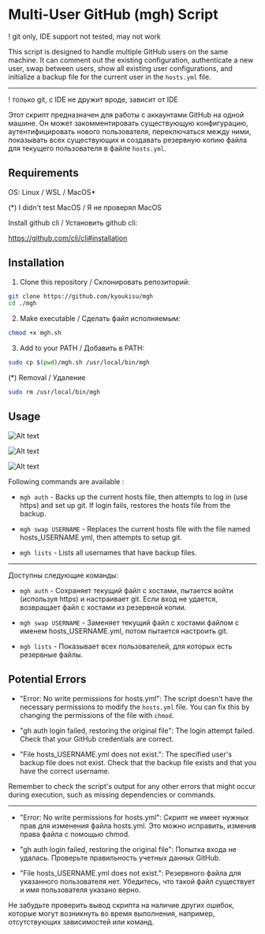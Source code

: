 # Multi-User GitHub (mgh) Script


! git only, IDE support not tested, may not work

This script is designed to handle multiple GitHub users on the same machine. It can comment out the existing configuration, authenticate a new user, swap between users, show all existing user configurations, and initialize a backup file for the current user in the `hosts.yml` file.

----

! только git, с IDE не дружит вроде, зависит от IDE

Этот скрипт предназначен для работы с аккаунтами GitHub на одной машине. Он может закомментировать существующую конфигурацию, аутентифицировать нового пользователя, переключаться между ними, показывать всех существующих и создавать резервную копию файла для текущего пользователя в файле `hosts.yml`.

## Requirements

OS: Linux / WSL / MacOS*

(*) I didn't test MacOS / Я не проверял MacOS

Install github cli / Установить github cli:

https://github.com/cli/cli#installation

## Installation

1. Clone this repository / Склонировать репозиторий:
```bash
git clone https://github.com/kyoukisu/mgh
cd ./mgh
```

2. Make executable / Сделать файл исполняемым:
```bash
chmod +x mgh.sh
```

3. Add to your PATH / Добавить в PATH:
```bash
sudo cp $(pwd)/mgh.sh /usr/local/bin/mgh
```

(*) Removal / Удаление
```bash
sudo rm /usr/local/bin/mgh
```

## Usage

![Alt text](https://media.discordapp.net/attachments/919612017998962718/1154677902311432192/image.png?width=1919&height=404)

![Alt text](https://media.discordapp.net/attachments/919612017998962718/1154677918123958313/image.png?width=1919&height=362)

![Alt text](https://media.discordapp.net/attachments/919612017998962718/1154677933395427430/image.png?width=1919&height=234)

Following commands are available :

- `mgh auth` - Backs up the current hosts file, then attempts to log in (use https) and set up git. If login fails, restores the hosts file from the backup.

- `mgh swap USERNAME` - Replaces the current hosts file with the file named hosts_USERNAME.yml, then attempts to setup git.

- `mgh lists` - Lists all usernames that have backup files.

-----

Доступны следующие команды:

- `mgh auth` - Сохраняет текущий файл с хостами, пытается войти (используя https) и настраивает git. Если вход не удается, возвращает файл с хостами из резервной копии.

- `mgh swap USERNAME` - Заменяет текущий файл с хостами файлом с именем hosts_USERNAME.yml, потом пытается настроить git.

- `mgh lists` - Показывает всех пользователей, для которых есть резервные файлы.

## Potential Errors

- "Error: No write permissions for hosts.yml": The script doesn't have the necessary permissions to modify the `hosts.yml` file. You can fix this by changing the permissions of the file with `chmod`.

- "gh auth login failed, restoring the original file": The login attempt failed. Check that your GitHub credentials are correct.

- "File hosts_USERNAME.yml does not exist.": The specified user's backup file does not exist. Check that the backup file exists and that you have the correct username.

Remember to check the script's output for any other errors that might occur during execution, such as missing dependencies or commands.

----

- "Error: No write permissions for hosts.yml": Скрипт не имеет нужных прав для изменения файла hosts.yml. Это можно исправить, изменив права файла с помощью chmod.

- "gh auth login failed, restoring the original file": Попытка входа не удалась. Проверьте правильность учетных данных GitHub.

- "File hosts_USERNAME.yml does not exist.": Резервного файла для указанного пользователя нет. Убедитесь, что такой файл существует и имя пользователя указано верно.

Не забудьте проверить вывод скрипта на наличие других ошибок, которые могут возникнуть во время выполнения, например, отсутствующих зависимостей или команд.

